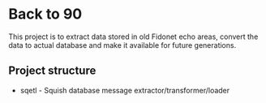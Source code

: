 # Back to 90
This project is to extract data stored in old Fidonet echo areas, convert the data to actual database and make it available for future generations.

## Project structure

- sqetl - Squish database message extractor/transformer/loader